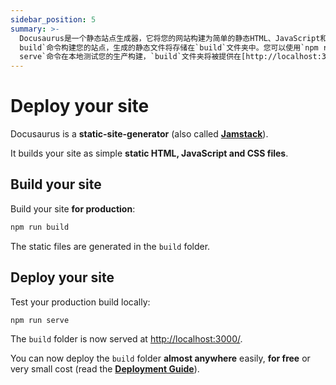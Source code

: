 ```yaml
---
sidebar_position: 5
summary: >-
  Docusaurus是一个静态站点生成器，它将您的网站构建为简单的静态HTML、JavaScript和CSS文件。您可以使用`npm run
  build`命令构建您的站点，生成的静态文件将存储在`build`文件夹中。您可以使用`npm run
  serve`命令在本地测试您的生产构建，`build`文件夹将被提供在[http://localhost:3000/](http://localhost:3000/)。您可以将`build`文件夹部署到几乎任何地方，并且几乎免费或非常低的成本。
---
```


# Deploy your site

Docusaurus is a **static-site-generator** (also called **[Jamstack](https://jamstack.org/)**).

It builds your site as simple **static HTML, JavaScript and CSS files**.

## Build your site

Build your site **for production**:

```bash
npm run build
```

The static files are generated in the `build` folder.

## Deploy your site

Test your production build locally:

```bash
npm run serve
```

The `build` folder is now served at [http://localhost:3000/](http://localhost:3000/).

You can now deploy the `build` folder **almost anywhere** easily, **for free** or very small cost (read the **[Deployment Guide](https://docusaurus.io/docs/deployment)**).

